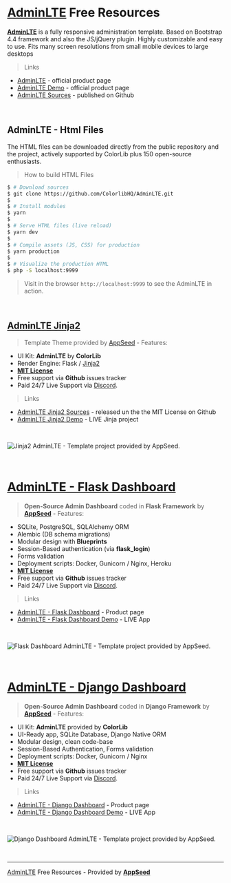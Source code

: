 # [AdminLTE](https://adminlte.io/) Free Resources

**[AdminLTE](https://adminlte.io/)** is a fully responsive administration template. Based on Bootstrap 4.4 framework and also the JS/jQuery plugin. Highly customizable and easy to use. Fits many screen resolutions from small mobile devices to large desktops

> Links

- [AdminLTE](https://adminlte.io/) - official product page
- [AdminLTE Demo](https://adminlte.io/themes/AdminLTE/) - official product page
- [AdminLTE Sources](https://github.com/ColorlibHQ/AdminLTE) - published on Github

<br />

## AdminLTE - Html Files

The HTML files can be downloaded directly from the public repository and the project, actively supported by ColorLib plus 150 open-source enthusiasts.

> How to build HTML Files

```bash
$ # Download sources
$ git clone https://github.com/ColorlibHQ/AdminLTE.git
$ 
$ # Install modules
$ yarn
$ 
$ # Serve HTML files (live reload)
$ yarn dev
$ 
$ # Compile assets (JS, CSS) for production
$ yarn production
$ 
$ # Visualize the production HTML
$ php -S localhost:9999
```

> Visit in the browser `http://localhost:9999` to see the AdminLTE in action.

<br />

## [AdminLTE Jinja2](https://jinja2-adminlte.appseed.us/)

> Template Theme provided by [AppSeed](https://appseed.us) - Features:

- UI Kit: **AdminLTE** by **ColorLib**
- Render Engine: Flask / [Jinja2](https://jinja.palletsprojects.com/)
- **[MIT License](https://github.com/app-generator/license-mit)**
- Free support via **Github** issues tracker
- Paid 24/7 Live Support via [Discord](https://discord.gg/fZC6hup).

> Links

- [AdminLTE Jinja2 Sources](https://github.com/app-generator/jinja2-adminlte) - released un the the MIT License on Github
- [AdminLTE Jinja2 Demo](https://jinja2-adminlte.appseed.us/) - LIVE Jinja project

<br />

![Jinja2 AdminLTE - Template project provided by AppSeed.](https://raw.githubusercontent.com/app-generator/jinja2-adminlte/master/media/jinja2-adminlte-screen.png)

<br />

# [AdminLTE - Flask Dashboard](https://appseed.us/admin-dashboards/flask-dashboard-adminlte)

> **Open-Source Admin Dashboard** coded in **Flask Framework** by **[AppSeed](https://appseed.us?ref=gh)** - Features:

- SQLite, PostgreSQL, SQLAlchemy ORM
- Alembic (DB schema migrations)
- Modular design with **Blueprints**
- Session-Based authentication (via **flask_login**)
- Forms validation
- Deployment scripts: Docker, Gunicorn / Nginx, Heroku
- **[MIT License](https://github.com/app-generator/license-mit)**
- Free support via **Github** issues tracker
- Paid 24/7 Live Support via [Discord](https://discord.gg/fZC6hup).

> Links

- [AdminLTE - Flask Dashboard](https://appseed.us/admin-dashboards/flask-dashboard-adminlte?ref=gh) - Product page
- [AdminLTE - Flask Dashboard Demo](https://flask-dashboard-adminlte.appseed.us/) - LIVE App

<br />

![Flask Dashboard AdminLTE - Template project provided by AppSeed.](https://raw.githubusercontent.com/app-generator/flask-dashboard-adminlte/master/media/flask-dashboard-adminlte-screen.png)

<br />

# [AdminLTE - Django Dashboard](https://appseed.us/admin-dashboards/django-dashboard-adminlte)

> **Open-Source Admin Dashboard** coded in **Django Framework** by **[AppSeed](https://appseed.us?ref=gh)** - Features:

- UI Kit: **AdminLTE** provided by **ColorLib**
- UI-Ready app, SQLite Database, Django Native ORM
- Modular design, clean code-base
- Session-Based Authentication, Forms validation
- Deployment scripts: Docker, Gunicorn / Nginx
- **[MIT License](https://github.com/app-generator/license-mit)**
- Free support via **Github** issues tracker
- Paid 24/7 Live Support via [Discord](https://discord.gg/fZC6hup).

> Links

- [AdminLTE - Django Dashboard](https://appseed.us/admin-dashboards/django-dashboard-adminlte?ref=gh) - Product page
- [AdminLTE - Django Dashboard Demo](https://django-dashboard-adminlte.appseed.us/) - LIVE App

<br />

![Django Dashboard AdminLTE - Template project provided by AppSeed.](https://raw.githubusercontent.com/app-generator/django-dashboard-adminlte/master/media/django-dashboard-adminlte-screen.png)

<br />

---
[AdminLTE](https://adminlte.io/) Free Resources - Provided by **[AppSeed](https://appseed.us?ref=gh)**



